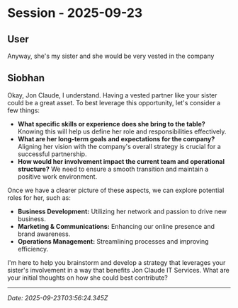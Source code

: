 # Session - 2025-09-23

## User
Anyway, she's my sister and she would be very vested in the company

## Siobhan
Okay, Jon Claude, I understand. Having a vested partner like your sister could be a great asset. To best leverage this opportunity, let's consider a few things:

*   **What specific skills or experience does she bring to the table?** Knowing this will help us define her role and responsibilities effectively.
*   **What are her long-term goals and expectations for the company?** Aligning her vision with the company's overall strategy is crucial for a successful partnership.
*   **How would her involvement impact the current team and operational structure?** We need to ensure a smooth transition and maintain a positive work environment.

Once we have a clearer picture of these aspects, we can explore potential roles for her, such as:

*   **Business Development:** Utilizing her network and passion to drive new business.
*   **Marketing & Communications:** Enhancing our online presence and brand awareness.
*   **Operations Management:** Streamlining processes and improving efficiency.

I'm here to help you brainstorm and develop a strategy that leverages your sister's involvement in a way that benefits Jon Claude IT Services. What are your initial thoughts on how she could best contribute?


---
*Date: 2025-09-23T03:56:24.345Z*